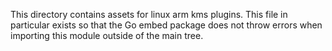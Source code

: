 This directory contains assets for linux arm kms plugins. This file 
in particular exists so that the Go embed package does not throw errors 
when importing this module outside of the main tree.
